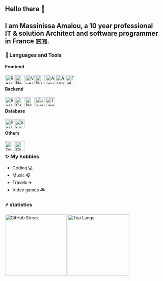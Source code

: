 ## Hello there 👋
I am Massinissa Amalou, a 10 year professional IT & solution Architect and software programmer in France 🇫🇷.
---
### 🤖 Languages and Tools

#### Frontend
<img align="left" width="30px" src="https://cdn.jsdelivr.net/gh/devicons/devicon/icons/react/react-original.svg" alt="React" />
<img align="left" width="30px" src="https://cdn.jsdelivr.net/gh/devicons/devicon/icons/nextjs/nextjs-original.svg" alt="Next.js" />
<img align="left" width="30px" src="https://cdn.jsdelivr.net/gh/devicons/devicon/icons/vuejs/vuejs-original.svg" alt="Vue.js" />
<img align="left" width="30px" src="https://cdn.jsdelivr.net/gh/devicons/devicon/icons/nuxtjs/nuxtjs-original.svg" alt="Nuxt.js" />
<img align="left" width="30px" src="https://cdn.jsdelivr.net/gh/devicons/devicon/icons/angular/angular-original.svg" alt="Angular" />
<img align="left" width="30px" src="https://cdn.jsdelivr.net/gh/devicons/devicon/icons/astro/astro-original.svg" alt="Astro" />
<img align="left" width="30px" src="https://cdn.jsdelivr.net/gh/devicons/devicon@latest/icons/tailwindcss/tailwindcss-original.svg" alt="Tailwind CSS" />
<br />

#### Backend
<img align="left" width="30px" src="https://cdn.jsdelivr.net/gh/devicons/devicon@latest/icons/rust/rust-original.svg" alt="Rust" />
<img align="left" width="30px" src="https://cdn.jsdelivr.net/gh/devicons/devicon/icons/cplusplus/cplusplus-original.svg" alt="C++" />
<img align="left" width="30px" src="https://cdn.jsdelivr.net/gh/devicons/devicon/icons/nodejs/nodejs-plain-wordmark.svg" alt="Node.js" />
<img align="left" width="30px" src="https://cdn.jsdelivr.net/gh/devicons/devicon/icons/javascript/javascript-plain.svg" alt="JavaScript" />
<img align="left" width="30px" src="https://cdn.jsdelivr.net/gh/devicons/devicon/icons/typescript/typescript-plain.svg" alt="TypeScript" />
<br />

#### Database
<img align="left" width="30px" src="https://cdn.jsdelivr.net/gh/devicons/devicon/icons/postgresql/postgresql-plain.svg" alt="PostgreSQL" />
<img align="left" width="30px" src="https://avatars.githubusercontent.com/u/10982346?s=280&v=4" alt="SurrealDB" />
<br />

#### Others
<img align="left" width="30px" src="https://cdn.jsdelivr.net/gh/devicons/devicon@latest/icons/docker/docker-plain.svg" alt="Docker" />
<img align="left" width="30px" src="https://cdn.jsdelivr.net/gh/devicons/devicon@latest/icons/githubactions/githubactions-original.svg" alt="GitHub Actions" />
<br />

### ✨ My hobbies
- Coding 💻
- Music 🎧
- Travels ✈️
- Video games 🎮

### ⚡️ statistics
<div>
  <img height="200px" src="https://streak-stats.demolab.com/?user=meastblue&theme=transparent" alt="GitHub Streak" />
  <img height="200px" src="https://github-readme-stats.vercel.app/api/top-langs/?username=meastblue&layout=donut&theme=transparent" alt="Top Langs" />
</div>
